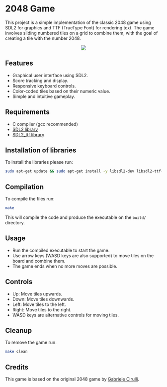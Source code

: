 # 2048 Game

This project is a simple implementation of the classic 2048 game using SDL2 for graphics and TTF (TrueType Font) for rendering text. The game involves sliding numbered tiles on a grid to combine them, with the goal of creating a tile with the number 2048.

<p align="center">

<img src="https://i.imgur.com/g6zjTof.png">

</p>

## Features
- Graphical user interface using SDL2.
- Score tracking and display.
- Responsive keyboard controls.
- Color-coded tiles based on their numeric value.
- Simple and intuitive gameplay.

## Requirements
- C compiler (gcc recommended)
- [SDL2 library](https://www.libsdl.org/)
- [SDL2_ttf library](https://www.libsdl.org/projects/SDL_ttf/)


## Installation of libraries

To install the libraries please run:
```bash
sudo apt-get update && sudo apt-get install -y libsdl2-dev libsdl2-ttf-dev
```

## Compilation

To compile the files run:
```bash
make
```

This will compile the code and produce the executable on the `build/` directory.

## Usage
- Run the compiled executable to start the game.
- Use arrow keys (WASD keys are also supported) to move tiles on the board and combine them.
- The game ends when no more moves are possible.

## Controls
- Up: Move tiles upwards.
- Down: Move tiles downwards.
- Left: Move tiles to the left.
- Right: Move tiles to the right.
- WASD keys are alternative controls for moving tiles.

## Cleanup
To remove the game run:
```bash
make clean
```
## Credits
This game is based on the original 2048 game by [Gabriele Cirulli](https://github.com/gabrielecirulli).

